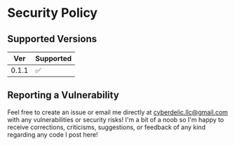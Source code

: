 # Security Policy

## Supported Versions

| Ver     | Supported          |
| ------- | -----------------  |
| 0.1.1   | :white_check_mark: |

## Reporting a Vulnerability

Feel free to create an issue or email me directly at cyberdelic.llc@gmail.com with any vulnerabilities or security risks! I'm a bit of a noob so I'm happy
to receive corrections, criticisms, suggestions, or feedback of any kind regarding any code I post here!
